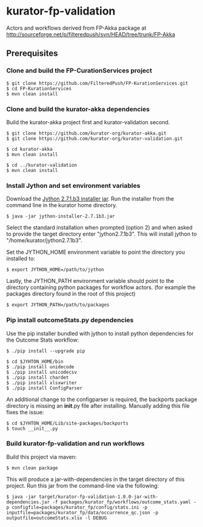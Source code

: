 # kurator-fp-validation
Actors and workflows derived from FP-Akka package at http://sourceforge.net/p/filteredpush/svn/HEAD/tree/trunk/FP-Akka

## Prerequisites ##

### Clone and build the FP-CurationServices project ###

    $ git clone https://github.com/FilteredPush/FP-KurationServices.git
    $ cd FP-KurationServices
    $ mvn clean install

### Clone and build the kurator-akka dependencies ###

Build the kurator-akka project first and kurator-validation second. 

    $ git clone https://github.com/kurator-org/kurator-akka.git
    $ git clone https://github.com/kurator-org/kurator-validation.git
    
    $ cd kurator-akka
    $ mvn clean install
    
    $ cd ../kurator-validation
    $ mvn clean install

### Install Jython and set environment variables ###

Download the [Jython 2.7.1.b3 installer jar](http://search.maven.org/remotecontent?filepath=org/python/jython-installer/2.7.1b3/jython-installer-2.7.1b3.jar). Run the installer from the command line in the kurator home directory.

    $ java -jar jython-installer-2.7.1b3.jar

Select the standard installation when prompted (option 2) and when asked to provide the target directory enter "jython2.7.1b3". This will install jython to "/home/kurator/jython2.7.1b3".

Set the JYTHON_HOME environment variable to point the directory you installed to:

    $ export JYTHON_HOME=/path/to/jython
    
Lastly, the JYTHON_PATH environment variable should point to the directory containing python packages for workflow actors. (for example the packages directory found in the root of this project)

    $ export JYTHON_PATH=/path/to/packages
    
### Pip install outcomeStats.py dependencies ###

Use the pip installer bundled with jython to install python dependencies for the Outcome Stats workflow:

    $ ./pip install --upgrade pip

    $ cd $JYHTON_HOME/bin
    $ ./pip install unidecode
    $ ./pip install unicodecsv
    $ ./pip install chardet
    $ ./pip install xlsxwriter
    $ ./pip install ConfigParser
    
An additional change to the configparser is required, the backports package directory is missing an __init__.py file after installing. Manually adding this file fixes the issue:

    $ cd $JYHTON_HOME/Lib/site-packages/backports
    $ touch __init__.py
    
### Build kurator-fp-validation and run workflows ###

Build this project via maven:

    $ mvn clean package
    
This will produce a jar-with-dependencies in the target directory of this project. Run this jar from the command-line via the following:

    $ java -jar target/kurator-fp-validation-1.0.0-jar-with-dependencies.jar -f packages/kurator_fp/workflows/outcome_stats.yaml -p configfile=packages/kurator_fp/config/stats.ini -p inputfile=packages/kurator_fp/data/occurrence_qc.json -p outputfile=outcomeStats.xlsx -l DEBUG